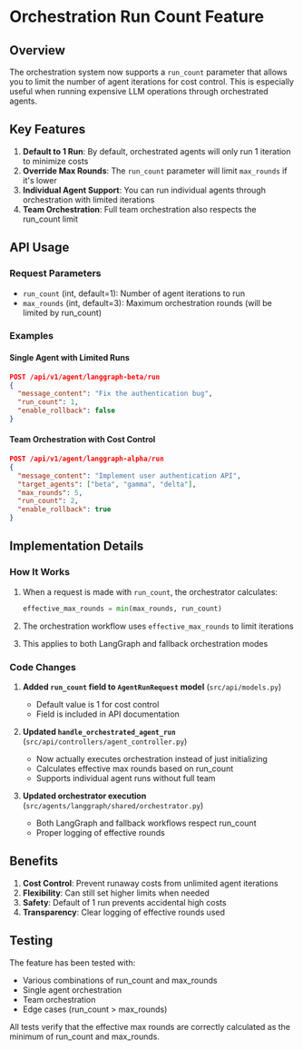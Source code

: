 # Orchestration Run Count Feature

## Overview

The orchestration system now supports a `run_count` parameter that allows you to limit the number of agent iterations for cost control. This is especially useful when running expensive LLM operations through orchestrated agents.

## Key Features

1. **Default to 1 Run**: By default, orchestrated agents will only run 1 iteration to minimize costs
2. **Override Max Rounds**: The `run_count` parameter will limit `max_rounds` if it's lower
3. **Individual Agent Support**: You can run individual agents through orchestration with limited iterations
4. **Team Orchestration**: Full team orchestration also respects the run_count limit

## API Usage

### Request Parameters

- `run_count` (int, default=1): Number of agent iterations to run
- `max_rounds` (int, default=3): Maximum orchestration rounds (will be limited by run_count)

### Examples

#### Single Agent with Limited Runs
```json
POST /api/v1/agent/langgraph-beta/run
{
  "message_content": "Fix the authentication bug",
  "run_count": 1,
  "enable_rollback": false
}
```

#### Team Orchestration with Cost Control
```json
POST /api/v1/agent/langgraph-alpha/run
{
  "message_content": "Implement user authentication API",
  "target_agents": ["beta", "gamma", "delta"],
  "max_rounds": 5,
  "run_count": 2,
  "enable_rollback": true
}
```

## Implementation Details

### How It Works

1. When a request is made with `run_count`, the orchestrator calculates:
   ```python
   effective_max_rounds = min(max_rounds, run_count)
   ```

2. The orchestration workflow uses `effective_max_rounds` to limit iterations

3. This applies to both LangGraph and fallback orchestration modes

### Code Changes

1. **Added `run_count` field to `AgentRunRequest` model** (`src/api/models.py`)
   - Default value is 1 for cost control
   - Field is included in API documentation

2. **Updated `handle_orchestrated_agent_run`** (`src/api/controllers/agent_controller.py`)
   - Now actually executes orchestration instead of just initializing
   - Calculates effective max rounds based on run_count
   - Supports individual agent runs without full team

3. **Updated orchestrator execution** (`src/agents/langgraph/shared/orchestrator.py`)
   - Both LangGraph and fallback workflows respect run_count
   - Proper logging of effective rounds

## Benefits

1. **Cost Control**: Prevent runaway costs from unlimited agent iterations
2. **Flexibility**: Can still set higher limits when needed
3. **Safety**: Default of 1 run prevents accidental high costs
4. **Transparency**: Clear logging of effective rounds used

## Testing

The feature has been tested with:
- Various combinations of run_count and max_rounds
- Single agent orchestration
- Team orchestration
- Edge cases (run_count > max_rounds)

All tests verify that the effective max rounds are correctly calculated as the minimum of run_count and max_rounds.